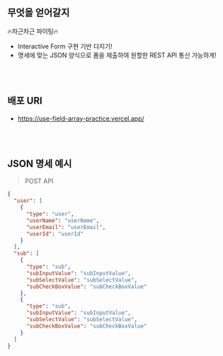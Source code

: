 ## 무엇을 얻어갈지

🔥차근차근 파이팅🔥

- Interactive Form 구현 기반 다지기!
- 명세에 맞는 JSON 양식으로 폼을 제출하여 원할한 REST API 통신 가능하게!

<br />
<br />

## 배포 URI

- https://use-field-array-practice.vercel.app/

<br />
<br />

## JSON 명세 예시

> POST API

```json
{
  "user": [
    {
      "type": "user",
      "userName": "userName",
      "userEmail": "userEmail",
      "userId": "userId"
    }
  ],
  "sub": [
    {
      "type": "sub",
      "subInputValue": "subInputValue",
      "subSelectValue": "subSelectValue",
      "subCheckBoxValue": "subCheckBoxValue"
    },
    {
      "type": "sub",
      "subInputValue": "subInputValue",
      "subSelectValue": "subSelectValue",
      "subCheckBoxValue": "subCheckBoxValue"
    }
  ]
}
```
